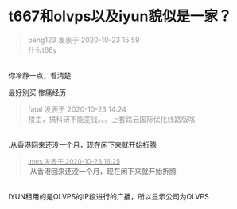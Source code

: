 # t667和olvps以及iyun貌似是一家？


<div class="quote"><blockquote><font color="#999999">peng123 发表于 2020-10-23 15:59</font><br />
<font color="#999999">什么t66y</font></blockquote></div><br />
你冷静一点，看清楚

最好别买 惨痛经历<img id="aimg_AvZNr" onclick="zoom(this, this.src, 0, 0, 0)" class="zoom" src="https://cdn.jsdelivr.net/gh/hishis/forum-master/public/images/patch.gif" onmouseover="img_onmouseoverfunc(this)" onload="thumbImg(this)" border="0" alt="" />

<div class="quote"><blockquote><font color="#999999">fatal 发表于 2020-10-23 14:24</font><br />
<font color="#999999">楼主，搞科研不能差钱。。。上套路云国际优化线路版咯</font></blockquote></div><br />
.从香港回来还没一个月，现在闲下来就开始折腾

<div class="quote"><blockquote><font size="2"><a href="https://www.hostloc.com/forum.php?mod=redirect&amp;goto=findpost&amp;pid=9341753&amp;ptid=757582" target="_blank"><font color="#999999">imes 发表于 2020-10-23 16:25</font></a></font><br />
.从香港回来还没一个月，现在闲下来就开始折腾</blockquote></div><br />
IYUN租用的是OLVPS的IP段进行的广播，所以显示公司为OLVPS
